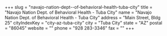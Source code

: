 +++
slug = "navajo-nation-dept--of-behavioral-health-tuba-city"
title = "Navajo Nation Dept. of Behavioral Health - Tuba City"
name = "Navajo Nation Dept. of Behavioral Health - Tuba City"
address = "Main Street, Bldg 25"
cityIndexKey = "city-az-tuba-city"
city = "Tuba City"
state = "AZ"
postal = "86045"
website = ""
phone = "928 283-3346"
fax = ""
+++
